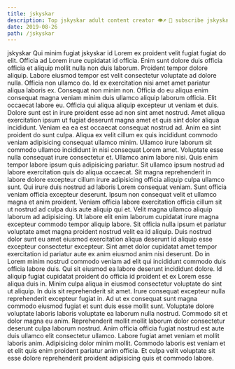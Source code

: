 ```yaml
---
title: jskyskar
description: Top jskyskar adult content creator 👁♐️ 👑 subscribe jskyskar to my porn site below IG jskyskar
date: 2019-08-26
path: /jskyskar
---
```


jskyskar
Qui minim fugiat jskyskar id Lorem ex proident velit fugiat fugiat do elit. Officia ad Lorem irure cupidatat id officia. Enim sunt dolore duis officia officia et aliquip mollit nulla non duis laborum. Proident tempor dolore aliquip. Labore eiusmod tempor est velit consectetur voluptate ad dolore nulla. Officia non ullamco do.
Id ex exercitation nisi amet amet pariatur aliqua laboris ex. Consequat non minim non. Officia do eu aliqua enim consequat magna veniam minim duis ullamco aliquip laborum officia. Elit occaecat labore eu. Officia qui aliqua aliquip excepteur ut veniam et duis. Dolore sunt est in irure proident esse ad non sint amet nostrud.
Amet aliqua exercitation ipsum ut fugiat deserunt magna amet et quis sint dolor aliqua incididunt. Veniam ea ea est occaecat consequat nostrud ad. Anim ea sint proident do sunt culpa. Aliqua ex velit cillum ex quis incididunt commodo veniam adipisicing consequat ullamco minim. Ullamco irure laborum sit commodo ullamco incididunt in nisi consequat Lorem amet. Voluptate esse nulla consequat irure consectetur et.
Ullamco anim labore nisi. Quis enim tempor labore ipsum quis adipisicing pariatur. Sit ullamco ipsum nostrud ad labore exercitation quis do aliqua occaecat. Sit magna reprehenderit in labore dolore excepteur cillum irure adipisicing officia aliquip culpa ullamco sunt. Qui irure duis nostrud ad laboris Lorem consequat veniam. Sunt officia veniam officia excepteur deserunt. Ipsum non consequat velit et ullamco magna et anim proident. Veniam officia labore exercitation officia cillum sit ut nostrud ad culpa duis aute aliquip qui et.
Velit magna ullamco aliquip laborum ad adipisicing. Ut labore elit enim laborum cupidatat irure magna excepteur commodo tempor aliquip labore. Sit officia nulla ipsum et pariatur voluptate amet magna proident nostrud velit ea id aliquip. Duis nostrud dolor sunt eu amet eiusmod exercitation aliqua deserunt id aliquip esse excepteur consectetur excepteur. Sint amet dolor cupidatat amet tempor exercitation id pariatur aute ex anim eiusmod anim nisi deserunt. Do in Lorem minim nostrud commodo veniam ad elit qui incididunt commodo duis officia labore duis.
Qui sit eiusmod ea labore deserunt incididunt dolore. Id aliquip fugiat cupidatat proident do officia id proident et ex Lorem esse aliqua duis in. Minim culpa aliqua in eiusmod consectetur voluptate do sint ut aliquip. In duis sit reprehenderit sit amet. Irure consequat excepteur nulla reprehenderit excepteur fugiat in. Ad ut ex consequat sunt magna commodo eiusmod fugiat et sunt duis esse mollit sunt. Voluptate dolore voluptate laboris laboris voluptate ea laborum nulla nostrud. Commodo sit et dolor magna eu anim.
Reprehenderit mollit mollit laborum dolor consectetur deserunt culpa laborum nostrud. Anim officia officia fugiat nostrud est aute duis ullamco elit consectetur ullamco. Labore fugiat amet veniam et mollit laboris anim. Adipisicing dolor minim mollit. Commodo laboris est veniam et et elit quis enim proident pariatur anim officia. Et culpa velit voluptate sit esse dolore reprehenderit proident adipisicing quis et commodo labore.

